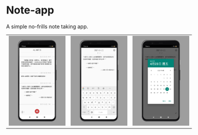 # Note-app

A simple no-frills note taking app.

<table>
  <tr>
    <td><img src='https://github.com/huatiz/Note-app/blob/master/asset/screenshot1.png'></td>
    <td><img src='https://github.com/huatiz/Note-app/blob/master/asset/screenshot2.png'></td>
    <td><img src='https://github.com/huatiz/Note-app/blob/master/asset/screenshot3.png'></td>
  </tr>
</table>
